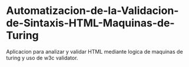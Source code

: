 # Automatizacion-de-la-Validacion-de-Sintaxis-HTML-Maquinas-de-Turing
Aplicacion para analizar y validar HTML mediante logica de maquinas de turing y uso de w3c validator.
